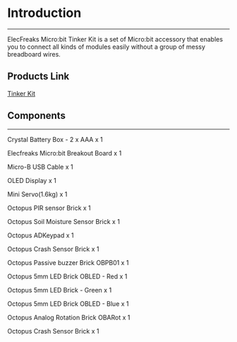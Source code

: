 # Introduction 
---
ElecFreaks Micro:bit Tinker Kit is a set of Micro:bit accessory that enables you to connect all kinds of modules easily without a group of messy breadboard wires.

## Products Link

[Tinker Kit](https://www.elecfreaks.com/micro-bit-tinker-kit.html)

## Components
---
Crystal Battery Box - 2 x AAA	x 1

Elecfreaks Micro:bit Breakout Board	x 1

Micro-B USB Cable	x	1

OLED Display x	1

Mini Servo(1.6kg)	x	1

Octopus PIR sensor Brick	x	1

Octopus Soil Moisture Sensor Brick	x	1

Octopus ADKeypad	x	1

Octopus Crash Sensor Brick	x	1

Octopus Passive buzzer Brick OBPB01	x	1

Octopus 5mm LED Brick OBLED - Red	x	1

Octopus 5mm LED Brick - Green	x	1

Octopus 5mm LED Brick OBLED - Blue	x	1

Octopus Analog Rotation Brick OBARot	x	1

Octopus Crash Sensor Brick	x	1
